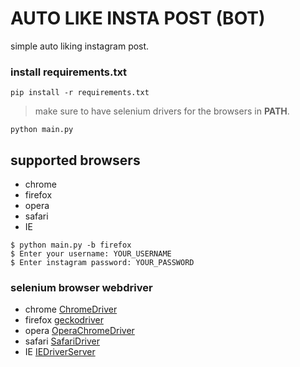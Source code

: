 # AUTO LIKE INSTA POST (BOT)

simple auto liking instagram post.

### install requirements.txt

```
pip install -r requirements.txt
```

> make sure to have selenium drivers for the browsers in **PATH**.

```
python main.py
```

## supported browsers

- chrome
- firefox
- opera
- safari
- IE

```
$ python main.py -b firefox
$ Enter your username: YOUR_USERNAME
$ Enter instagram password: YOUR_PASSWORD
```

### selenium browser webdriver

- chrome [ChromeDriver](https://sites.google.com/a/chromium.org/chromedriver/home)
- firefox [geckodriver](https://github.com/mozilla/geckodriver/releases)
- opera [OperaChromeDriver](https://sites.google.com/a/chromium.org/chromedriver/home)
- safari [SafariDriver](https://developer.apple.com/safari/download/)
- IE [IEDriverServer](http://selenium-release.storage.googleapis.com/index.html)
